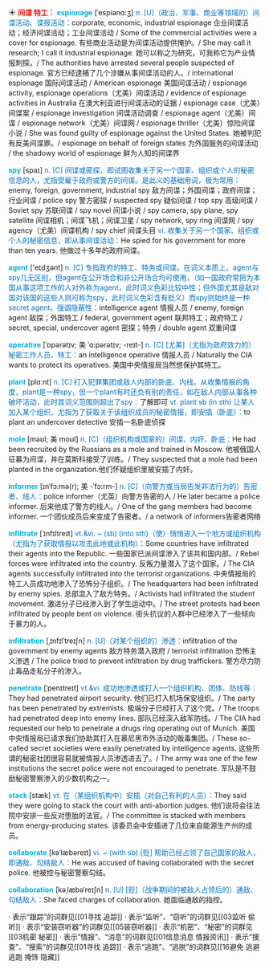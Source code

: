 ☀ <font color="red">**间谍 特工：**</font>
<font color="sky blue">**espionage**</font> [ˈespiənɑ:ʒ]
<font color="#0070c0">n. [U]（政治、军事、商业等领域的）间谍活动、谍报活动：</font>corporate, economic, industrial espionage 企业间谍活动；经济间谍活动；工业间谍活动 / Some of the commercial activities were a cover for espionage. 有些商业活动是为间谍活动提供掩护。/ She may call it research; I call it industrial espionage. 她可以称之为研究，可我称它为产业情报刺探。/ The authorities have arrested several people suspected of espionage. 官方已经逮捕了几个涉嫌从事间谍活动的人。/ international espionage 国际间谍活动 / American espionage 美国间谍活动 / espionage activity, espionage operations（尤美）间谍活动 / evidence of espionage activities in Australia 在澳大利亚进行间谍活动的证据 / espionage case（尤美）间谍案 / espionage investigation 间谍活动调查 / espionage agent（尤美）间谍 / espionage network（尤美）间谍网 / espionage thriller（尤美）惊险间谍小说 / She was found guilty of espionage against the United States. 她被判犯有反美间谍罪。/ espionage on behalf of foreign states 为外国服务的间谍活动 / the shadowy world of espionage 鲜为人知的间谍界

<font color="sky blue">**spy**</font> [spaɪ] 
<font color="#0070c0">n. [C] 间谍或密探，即试图收集关于另一个国家、组织或个人的秘密信息的人，尤指受雇于政府或警方的间谍。是此义的基础用词，极为常用：</font>enemy, foreign, government, industrial spy 敌方间谍；外国间谍；政府间谍；行业间谍 / police spy 警方密探 / suspected spy 疑似间谍 / top spy 高级间谍 / Soviet spy 苏联间谍 / spy novel 间谍小说 / spy camera, spy plane, spy satellite 间谍相机；间谍飞机；间谍卫星 / spy network, spy ring 间谍网 / spy agency（尤美）间谍机构 / spy chief 间谍头目 <font color="#0070c0">vi. 收集关于另一个国家、组织或个人的秘密信息，即从事间谍活动：</font>He spied for his government for more than ten years. 他做过十多年的政府间谍。

<font color="sky blue">**agent**</font> ['eɪdӡənt] 
<font color="#0070c0">n. [C] 专指政府的特工、特务或间谍。在词义本质上，agent与spy几无区别，但agent在公开场合和非公开场合均可使用，（如一国政府常把为本国从事这项工作的人对外称为agent，此时词义色彩比较中性；但外国尤其是敌对国对该国的这些人则可称为spy，此时词义色彩含有贬义）而spy则始终是一种secret agent，强调隐蔽性：</font>intelligence agent 情报人员 / enemy, foreign agent 敌探；外国特工 / federal, government agent 联邦特工；政府特工 / secret, special, undercover agent 密探；特务 / double agent 双重间谍
           
<font color="sky blue">**operative**</font> [ˈɒpərətɪv; 美 ˈɑ:pərətɪv; -reɪt-]
<font color="#0070c0">n. [C] [尤美]（尤指为政府效力的）秘密工作人员、特工：</font>an intelligence operative 情报人员 / Naturally the CIA wants to protect its operatives. 美国中央情报局当然想保护其特工。

<font color="sky blue">**plant**</font> [plɑːnt] 
<font color="#0070c0">n. [C] 打入犯罪集团或敌人内部的卧底、内线。从收集情报的角度，plant是一种spy，但一个plant有时还负有别的责任，如在敌人内部从事各种破坏活动，此时其词义范围则超出了spy：</font>了解即可 <font color="#0070c0">vt. plant sb (in sth) 让某人加入某个组织，尤指为了获取关于该组织成员的秘密情报，即安插（卧底）：</font>to plant an undercover detective 安插一名卧底侦探
                      
<font color="sky blue">**mole**</font> [məʊl; 美 moʊl]
<font color="#0070c0">n. [C]（组织机构或国家的）间谍、内奸、卧底：</font>He had been recruited by the Russians as a mole and trained in Moscow. 他被俄国人征募为间谍，并在莫斯科接受了训练。/ They suspected that a mole had been planted in the organization.他们怀疑组织里被安插了内奸。
 
<font color="sky blue">**informer**</font> [ɪnˈfɔ:mə(r); 美 -ˈfɔ:rm-]
<font color="#0070c0">n. [C]（向警方或当局告发非法行为的）告密者、线人：</font>police informer（尤英）向警方告密的人 / He later became a police informer. 后来他成了警方的线人。/ One of the gang members had become informer. 一个团伙成员后来变成了告密者。/ a network of informers告密者网络

<font color="sky blue">**infiltrate**</font> [ˈɪnfɪltreɪt]
<font color="#0070c0">vt.&vi. ~ (sb) (into sth)（使）悄悄进入一个地方或组织机构（尤指为了获取情报以攻击此地或此机构）：</font>Some countries have infiltrated their agents into the Republic. 一些国家已派间谍渗入了该共和国内部。/ Rebel forces were infiltrated into the country. 反叛力量潜入了这个国家。/ The CIA agents successfully infiltrated into the terrorist organizations. 中央情报局的特工人员成功地渗入了恐怖分子组织。/ The headquarters had been infiltrated by enemy spies. 总部混入了敌方特务。/ Activists had infiltrated the student movement. 激进分子已经渗入到了学生运动中。/ The street protests had been infiltrated by people bent on violence. 街头抗议的人群中已经渗入了一些倾向于暴力的人。
                      
<font color="sky blue">**infiltration**</font> [ˌɪnfɪlˈtreɪʃn]
<font color="#0070c0">n. [U]（对某个组织的）渗透：</font>infiltration of the government by enemy agents 敌方特务潜入政府 / terrorist infiltration 恐怖主义渗透 / The police tried to prevent infiltration by drug traffickers. 警方尽力防止毒品走私分子的渗入。

<font color="sky blue">**penetrate**</font> [ˈpenɪtreɪt]
<font color="#0070c0">vt.&vi. 成功地渗透或打入一个组织机构、团体、防线等：</font>They had penetrated airport security. 他们已打入机场保安组织。/ The party has been penetrated by extremists. 极端分子已经打入了这个党。/ The troops had penetrated deep into enemy lines. 部队已经深入敌军防线。/ The CIA had requested our help to penetrate a drugs ring operating out of Munich. 美国中央情报局已请求我们协助其打入在慕尼黑市外活动的贩毒集团。/ These so-called secret societies were easily penetrated by intelligence agents. 这些所谓的秘密社团很容易就被情报人员渗透进去了。/ The army was one of the few institutions the secret police were not encouraged to penetrate. 军队是不鼓励秘密警察渗入的少数机构之一。
                      
<font color="sky blue">**stack**</font> [stæk]
<font color="#0070c0">vt. 在（某组织机构中）安插（对自己有利的人员）：</font>They said they were going to stack the court with anti-abortion judges. 他们说将会往法院中安排一些反对堕胎的法官。/ The committee is stacked with members from energy-producing states. 该委员会中安插进了几位来自能源生产州的成员。

<font color="sky blue">**collaborate**</font> [kəˈlæbəreɪt]
<font color="#0070c0">vi. ~ (with sb) [贬] 帮助已经占领了自己国家的敌人，即通敌、勾结敌人：</font>He was accused of having collaborated with the secret police. 他被控与秘密警察勾结。
           
<font color="sky blue">**collaboration**</font> [kəˌlæbəˈreɪʃn]
<font color="#0070c0">n. [U] [贬]（战争期间的被敌人占领后的）通敌、勾结敌人：</font>She faced charges of collaboration. 她面临通敌的指控。

· 表示“跟踪”的词群见[[01寻找 追踪]]
· 表示“监听”、“窃听”的词群见[[03监听 偷听]]
· 表示“安装窃听器”的词群见[[05装窃听器]]
· 表示“机密”、“秘密”的词群见[[03机密 秘密]]
· 表示“情报”、“消息”的词群见[[01信息消息 情报资讯]]
· 表示“搜查”、“搜索”的词群见[[01寻找 追踪]]
· 表示“逃跑”、“逃脱”的词群见[[16避免 逃避 逃跑 掩饰 隐藏]]
